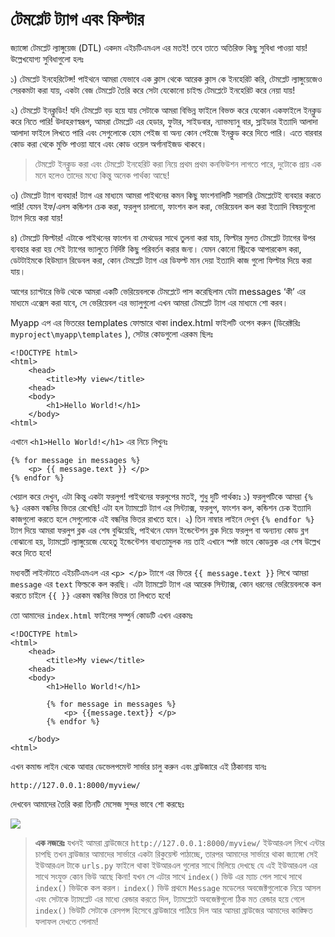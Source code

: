 # টেমপ্লেট ট্যাগ এবং ফিল্টার

জ্যাঙ্গো টেমপ্লেট ল্যাঙ্গুয়েজ \(DTL\) একদম এইচটিএমএল এর মতই! তবে তাতে অতিরিক্ত কিছু সুবিধা পাওয়া যায়! উল্লেখযোগ্য সুবিধাগুলো হলঃ

১\) টেমপ্লেট ইনহেরিটেন্স! পাইথনে আমরা যেভাবে এক ক্লাস থেকে আরেক ক্লাস কে ইনহেরিট করি, টেমপ্লেট ল্যাঙ্গুয়েজেও সেরকমটা করা যায়, একটা বেজ টেমপ্লেট তৈরি করে সেটা যেকোনো চাইল্ড টেমপ্লেটে ইনহেরিট করে নেয়া যায়!

২\) টেমপ্লেট ইনক্লুডিং! যদি টেমপ্লেট বড় হয়ে যায় সেটাকে আমরা বিভিন্ন ফাইলে বিভক্ত করে যেকোন একফাইলে ইনক্লুড করে নিতে পারি! উদাহরণস্বরূপ, আমরা টেমপ্লেট এর হেডার, ফুটার, সাইডবার, ন্যাভম্যানু বার, স্লাইডার ইত্যাদি আলাদা আলাদা ফাইলে লিখতে পারি এবং সেগুলোকে হোম পেইজ বা অন্য কোন পেইজে ইনক্লুড করে দিতে পারি। এতে বারবার কোড করা থেকে মুক্তি পাওয়া যাবে এবং কোড ওয়েল অর্গানাইজড থাকবে।

> টেমপ্লেট ইনক্লুড করা এবং টেমপ্লেট ইনহেরিট করা নিয়ে প্রথম প্রথম কনফিউশন লাগতে পারে, দুটোকে প্রায় এক মনে হলেও তাদের মধ্যে কিন্তু অনেক পার্থক্য আছে!

৩\) টেমপ্লেট ট্যাগ ব্যবহার! ট্যাগ এর মাধ্যমে আমরা পাইথনের কমন কিছু ফাংশনালিটি সরাসরি টেমপ্লেটেই ব্যবহার করতে পারি! যেমন ইফ/এলস কন্ডিশন চেক করা, ফরলুপ চালানো, ফাংশন কল করা, ভেরিয়েবল কল করা ইত্যাদি বিষয়গুলো ট্যাগ দিয়ে করা যায়!

৪\) টেমপ্লেট ফিল্টার! এটাকে পাইথনের ফাংশন বা মেথডের সাথে তুলনা করা যায়, ফিল্টার মুলত টেমপ্লেট ট্যাগের উপর ব্যবহার করা হয় সেই ট্যাগের ভ্যালুতে নির্দিষ্ট কিছু পরিবর্তন করার জন্য। যেমন কোনো স্ট্রিংকে আপারকেস করা, ডেটটাইমকে হিউম্যান রিডেবল করা, কোন টেমপ্লেট ট্যাগ এর ডিফল্ট মান দেয়া ইত্যাদি কাজ গুলো ফিল্টার দিয়ে করা যায়।

আগের চ্যাপ্টারে ভিউ থেকে আমরা একটি ভেরিয়েবলকে টেমপ্লেটে পাস করেছিলাম যেটা messages ‘কী’ এর মাধ্যমে এক্সেস করা যাবে, সে ভেরিয়েবল এর ভ্যালুগুলো এখন আমরা টেমপ্লেট ট্যাগ এর মাধ্যমে শো করব।

Myapp এপ এর ভিতরের templates ফোল্ডারে থাকা index.html ফাইলটি ওপেন করুন \(ডিরেক্টরিঃ `myproject\myapp\templates` \), সেটার কোডগুলো এরকম ছিলঃ

```text
<!DOCTYPE html>
<html>
    <head>
        <title>My view</title>
    <head>
    <body>
        <h1>Hello World!</h1>
    </body>
<html>
```

এখানে `<h1>Hello World!</h1>` এর নিচে লিখুনঃ

```text
{% for message in messages %}
    <p> {{ message.text }} </p>
{% endfor %}
```

খেয়াল করে দেখুন, এটা কিন্তু একটা ফরলুপ! পাইথনের ফরলুপের মতই, শুধু দুটি পার্থক্যঃ ১\) ফরলুপটিকে আমরা `{% %}` এরকম বন্ধনির ভিতর রেখেছি! এটা হল ট্যামপ্লেট ট্যাগ এর সিন্ট্যাক্স, ফরলুপ, ফাংশন কল, কন্ডিশন চেক ইত্যাদি কাজগুলো করতে হলে সেগুলোকে এই বন্ধনির ভিতর রাখতে হবে। ২) তিন নাম্বার লাইনে দেখুন `{% endfor %}` ট্যাগ দিয়ে আমরা ফরলুপ ব্লক এর শেষ বুঝিয়েছি, পাইথনে যেমন ইন্ডেন্টেশন ব্লক দিয়ে ফরলুপ বা অন্যান্য কোড ব্লগ বোঝানো হয়, ট্যামপ্লেট ল্যাঙ্গুয়েজে যেহেতু ইন্ডেন্টেশন বাধ্যতামুলক নয় তাই এখানে স্পষ্ট ভাবে কোডব্লক এর শেষ উল্লেখ করে দিতে হবে!

মধ্যবর্তী লাইনটাতে এইচটিএমএল এর `<p> </p>` ট্যাগে এর ভিতর `{{ message.text }}` লিখে আমরা `message` এর `text` ফিল্ডকে কল করছি। এটা ট্যামপ্লেট ট্যাগ এর আরেক সিন্ট্যাক্স, কোন ধরনের ভেরিয়েবলকে কল করতে চাইলে `{{ }}` এরকম বন্ধনির ভিতর তা লিখতে হবে!

তো আমাদের `index.html` ফাইলের সম্পুর্ন কোডটি এখন এরকমঃ

```text
<!DOCTYPE html>
<html>
    <head>
        <title>My view</title>
    <head>
    <body>
        <h1>Hello World!</h1>

        {% for message in messages %}
            <p> {{message.text}} </p>
        {% endfor %}

    </body>
<html>
```

এখন কমান্ড লাইন থেকে আবার ডেভেলপমেন্ট সার্ভার চালু করুন এবং ব্রাউজারে এই ঠিকানায় যানঃ

```text
http://127.0.0.1:8000/myview/
```

দেখবেন আমাদের তৈরি করা তিনটি মেসেজ সুন্দর ভাবে শো করছেঃ

![](https://i.imgur.com/osyfgeM.png)

> **এক নজরেঃ** যখনই আমরা ব্রাউজেরে `http://127.0.0.1:8000/myview/` ইউআরএল লিখে এন্টার চাপছি তখন ব্রাউজার আমাদের সার্ভারে একটা রিকুয়েস্ট পাঠাচ্ছে, তারপর আমাদের সার্ভারে থাকা জ্যাঙ্গো সেই ইউআরএল টাকে `urls.py` ফাইলে থাকা ইউআরএল গুলোর সাথে মিলিয়ে দেখছে যে এই ইউআরএল এর সাথে সংযুক্ত কোন ভিউ আছে কিনা! যখন সে এটার সাথে `index()` ভিউ এর ম্যাচ পেল সাথে সাথে `index()` ভিউকে কল করল। `index()` ভিউ প্রথমে `Message` মডেলের অবজেক্টগুলোকে নিয়ে আসল এবং সেটাকে ট্যামপ্লেট এর মাধ্যে রেন্ডার করতে দিল, ট্যামপ্লেটে অবজেক্টগুলো ঠিক মত রেন্ডার হয়ে গেলে `index()` ভিউটি সেটাকে রেসপন্স হিসেবে ব্রাউজারে পাঠিয়ে দিল আর আমরা ব্রাউজের আমাদের কাঙ্ক্ষিত ফলাফল দেখতে পেলাম!

